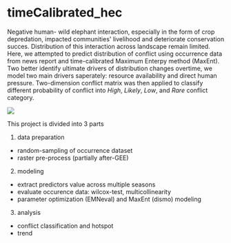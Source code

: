 # timeCalibrated_hec
Negative human- wild elephant interaction, especially in the form of crop depredation, impacted communities' livelihood and deteriorate conservation succes. Distribution of this interaction across landscape remain limited. Here, we attempted to predict distribution of conflict using occurrence data from news report and time-calibrated Maximum Enterpy method (MaxEnt). Two better identify ultimate drivers of distribution changes overtime, we model two main drivers saperately: resource availability and direct human pressure. Two-dimension conflict matrix was then applied to classify different probability of conflict into *High*, *Likely*, *Low*, and *Rare* conflict category.  

![](/0-graphical_abstract.png)

This project is divided into 3 parts
1. data preparation
  + random-sampling of occurrence dataset
  + raster pre-process (partially after-GEE)
2. modeling
  + extract predictors value across multiple seasons
  + evaluate occurence data: wilcox-test, multicollinearity
  + parameter optimization (EMNeval) and MaxEnt (dismo) modeling
3. analysis
  + conflict classification and hotspot
  + trend
